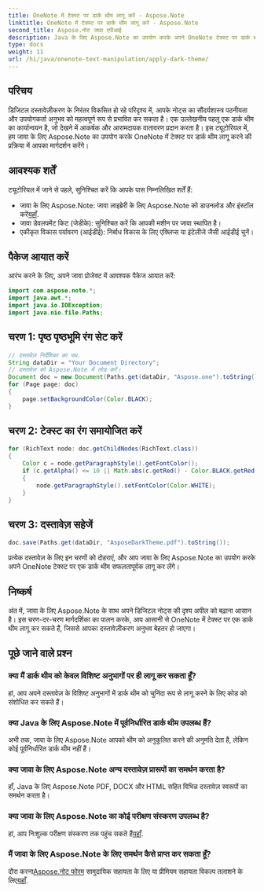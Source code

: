```yaml
---
title: OneNote में टेक्स्ट पर डार्क थीम लागू करें - Aspose.Note
linktitle: OneNote में टेक्स्ट पर डार्क थीम लागू करें - Aspose.Note
second_title: Aspose.नोट जावा एपीआई
description: Java के लिए Aspose.Note का उपयोग करके अपने OneNote टेक्स्ट पर डार्क थीम लागू करने के आसान चरणों का पता लगाएं। अपने डिजिटल दस्तावेज़ीकरण अनुभव को सहजता से उन्नत करें।
type: docs
weight: 11
url: /hi/java/onenote-text-manipulation/apply-dark-theme/
---
```

## परिचय
डिजिटल दस्तावेज़ीकरण के निरंतर विकसित हो रहे परिदृश्य में, आपके नोट्स का सौंदर्यशास्त्र पठनीयता और उपयोगकर्ता अनुभव को महत्वपूर्ण रूप से प्रभावित कर सकता है। एक उल्लेखनीय पहलू एक डार्क थीम का कार्यान्वयन है, जो देखने में आकर्षक और आरामदायक वातावरण प्रदान करता है। इस ट्यूटोरियल में, हम जावा के लिए Aspose.Note का उपयोग करके OneNote में टेक्स्ट पर डार्क थीम लागू करने की प्रक्रिया में आपका मार्गदर्शन करेंगे।
## आवश्यक शर्तें
ट्यूटोरियल में जाने से पहले, सुनिश्चित करें कि आपके पास निम्नलिखित शर्तें हैं:
-  जावा के लिए Aspose.Note: जावा लाइब्रेरी के लिए Aspose.Note को डाउनलोड और इंस्टॉल करें[यहाँ](https://releases.aspose.com/note/java/).
- जावा डेवलपमेंट किट (जेडीके): सुनिश्चित करें कि आपकी मशीन पर जावा स्थापित है।
- एकीकृत विकास पर्यावरण (आईडीई): निर्बाध विकास के लिए एक्लिप्स या इंटेलीजे जैसी आईडीई चुनें।
## पैकेज आयात करें
आरंभ करने के लिए, अपने जावा प्रोजेक्ट में आवश्यक पैकेज आयात करें:
```java
import com.aspose.note.*;
import java.awt.*;
import java.io.IOException;
import java.nio.file.Paths;
```
## चरण 1: पृष्ठ पृष्ठभूमि रंग सेट करें
```java
// दस्तावेज़ निर्देशिका का पथ.
String dataDir = "Your Document Directory";
// दस्तावेज़ को Aspose.Note में लोड करें।
Document doc = new Document(Paths.get(dataDir, "Aspose.one").toString());
for (Page page: doc)
{
    page.setBackgroundColor(Color.BLACK);
}
```
## चरण 2: टेक्स्ट का रंग समायोजित करें
```java
for (RichText node: doc.getChildNodes(RichText.class))
{
    Color c = node.getParagraphStyle().getFontColor();
    if (c.getAlpha() <= 10 || Math.abs(c.getRed() - Color.BLACK.getRed()) + Math.abs(c.getGreen() - Color.BLACK.getGreen()) + Math.abs(c.getBlue() - Color.BLACK.getBlue()) <= 30)
    {
        node.getParagraphStyle().setFontColor(Color.WHITE);
    }
}
```
## चरण 3: दस्तावेज़ सहेजें
```java
doc.save(Paths.get(dataDir, "AsposeDarkTheme.pdf").toString());
```
प्रत्येक दस्तावेज़ के लिए इन चरणों को दोहराएं, और आप जावा के लिए Aspose.Note का उपयोग करके अपने OneNote टेक्स्ट पर एक डार्क थीम सफलतापूर्वक लागू कर लेंगे।
## निष्कर्ष
अंत में, जावा के लिए Aspose.Note के साथ अपने डिजिटल नोट्स की दृश्य अपील को बढ़ाना आसान है। इस चरण-दर-चरण मार्गदर्शिका का पालन करके, आप आसानी से OneNote में टेक्स्ट पर एक डार्क थीम लागू कर सकते हैं, जिससे आपका दस्तावेज़ीकरण अनुभव बेहतर हो जाएगा।
## पूछे जाने वाले प्रश्न
### क्या मैं डार्क थीम को केवल विशिष्ट अनुभागों पर ही लागू कर सकता हूँ?
हां, आप अपने दस्तावेज़ के विशिष्ट अनुभागों में डार्क थीम को चुनिंदा रूप से लागू करने के लिए कोड को संशोधित कर सकते हैं।
### क्या Java के लिए Aspose.Note में पूर्वनिर्धारित डार्क थीम उपलब्ध हैं?
अभी तक, जावा के लिए Aspose.Note आपको थीम को अनुकूलित करने की अनुमति देता है, लेकिन कोई पूर्वनिर्धारित डार्क थीम नहीं हैं।
### क्या जावा के लिए Aspose.Note अन्य दस्तावेज़ प्रारूपों का समर्थन करता है?
हाँ, Java के लिए Aspose.Note PDF, DOCX और HTML सहित विभिन्न दस्तावेज़ स्वरूपों का समर्थन करता है।
### क्या जावा के लिए Aspose.Note का कोई परीक्षण संस्करण उपलब्ध है?
 हां, आप निःशुल्क परीक्षण संस्करण तक पहुंच सकते हैं[यहाँ](https://releases.aspose.com/).
### मैं जावा के लिए Aspose.Note के लिए समर्थन कैसे प्राप्त कर सकता हूँ?
 दौरा करना[Aspose.नोट फोरम](https://forum.aspose.com/c/note/28) सामुदायिक सहायता के लिए या प्रीमियम सहायता विकल्प तलाशने के लिए[यहाँ](https://purchase.aspose.com/temporary-license/).